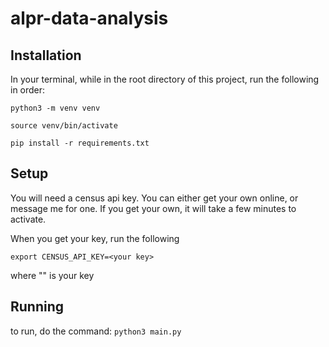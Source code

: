# alpr-data-analysis

## Installation
In your terminal, while in the root directory of this project, run the following in order:

`python3 -m venv venv`

`source venv/bin/activate`

`pip install -r requirements.txt`

## Setup
You will need a census api key. You can either get your own online, or message me for one. If you get your own, it will take a few minutes to activate.

When you get your key, run the following

`export CENSUS_API_KEY=<your key>`

where "<your key>" is your key


## Running 

to run, do the command:
`python3 main.py`